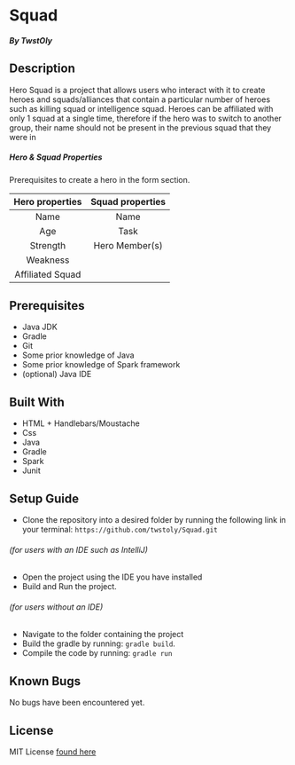 # Squad
##### By TwstOly

## Description
Hero Squad is a project that allows users who interact with it to create heroes and squads/alliances that contain a particular number of heroes such as killing squad or intelligence squad. Heroes can be affiliated with only 1 squad at a single time, therefore if the hero was to switch to another group, their name should not be present in the previous squad that they were in

##### Hero & Squad Properties
Prerequisites to create a hero in the form section.

| Hero properties  | Squad properties |
| :----: |:----:|
| Name | Name |
| Age | Task |
| Strength | Hero Member(s) |
| Weakness | |
| Affiliated Squad | |

## Prerequisites
* Java JDK
* Gradle
* Git
* Some prior knowledge of Java
* Some prior knowledge of Spark framework
* (optional) Java IDE

## Built With
* HTML + Handlebars/Moustache
* Css
* Java
* Gradle
* Spark
* Junit

## Setup Guide

+ Clone the repository into a desired folder by running the following link in your terminal: `https://github.com/twstoly/Squad.git`

###### (for users with an IDE such as IntelliJ)
+ Open the project using the IDE you have installed
+ Build and Run the project.

###### (for users without an IDE)
+ Navigate to the folder containing the project
+ Build the gradle by running: `gradle build`.
+ Compile the code by running: `gradle run`


## Known Bugs
No bugs have been encountered yet.

## License
MIT License [found here](LICENSE)